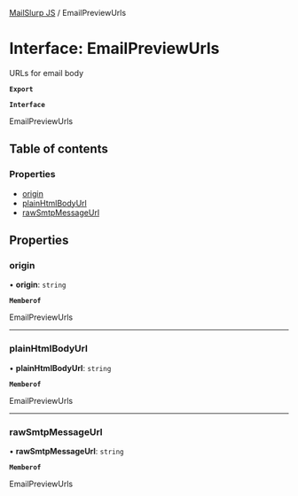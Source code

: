 [MailSlurp JS](../README.md) / EmailPreviewUrls

# Interface: EmailPreviewUrls

URLs for email body

**`Export`**

**`Interface`**

EmailPreviewUrls

## Table of contents

### Properties

- [origin](EmailPreviewUrls.md#origin)
- [plainHtmlBodyUrl](EmailPreviewUrls.md#plainhtmlbodyurl)
- [rawSmtpMessageUrl](EmailPreviewUrls.md#rawsmtpmessageurl)

## Properties

### origin

• **origin**: `string`

**`Memberof`**

EmailPreviewUrls

___

### plainHtmlBodyUrl

• **plainHtmlBodyUrl**: `string`

**`Memberof`**

EmailPreviewUrls

___

### rawSmtpMessageUrl

• **rawSmtpMessageUrl**: `string`

**`Memberof`**

EmailPreviewUrls
